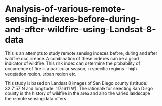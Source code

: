 # Analysis-of-various-remote-sensing-indexes-before-during-and-after-wildfire-using-Landsat-8-data

This is an attempts to study remote sensing indexes before, during and after  wildfire occurrence. A combination of these indexes can be a good indicator of wildfire. This risk index can determine the probability of occurrence of fire in a particular season, in specific regions - high vegetation region, urban region etc.

This study is based on Landsat 8 images of San Diego county (latitude: 32.7157 N and longitude: 117.1611 W). The rationale for selecting San Diego county is the history of wildfire in the area and also the varied landscape the remote sensing data offers
